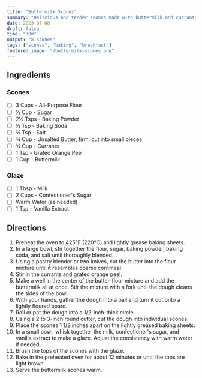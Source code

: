 ```yaml
---
title: "Buttermilk Scones"
summary: "Delicious and tender scones made with buttermilk and currants"
date: 2023-07-08
draft: false
time: "30m"
output: "8 scones"
tags: ["scones", "baking", "breakfast"]
featured_image: "/buttermilk-scones.png"
---
```


## Ingredients

### Scones

- [ ] 3 Cups - All-Purpose Flour
- [ ] ½ Cup - Sugar
- [ ] 2½ Tsps - Baking Powder
- [ ] ½ Tsp - Baking Soda
- [ ] ¾ Tsp - Salt
- [ ] ¾ Cup - Unsalted Butter, firm, cut into small pieces
- [ ] ¾ Cup - Currants
- [ ] 1 Tsp - Grated Orange Peel
- [ ] 1 Cup - Buttermilk

### Glaze

- [ ] 1 Tbsp - Milk
- [ ] 2 Cups - Confectioner's Sugar
- [ ] Warm Water (as needed)
- [ ] 1 Tsp - Vanilla Extract

## Directions

1. Preheat the oven to 425°F (220°C) and lightly grease baking sheets.
2. In a large bowl, stir together the flour, sugar, baking powder, baking soda, and salt until thoroughly blended.
3. Using a pastry blender or two knives, cut the butter into the flour mixture until it resembles coarse cornmeal.
4. Stir in the currants and grated orange peel.
5. Make a well in the center of the butter-flour mixture and add the buttermilk all at once. Stir the mixture with a fork until the dough cleans the sides of the bowl.
6. With your hands, gather the dough into a ball and turn it out onto a lightly floured board.
7. Roll or pat the dough into a 1/2-inch-thick circle.
8. Using a 2 to 3-inch round cutter, cut the dough into individual scones.
9. Place the scones 1 1/2 inches apart on the lightly greased baking sheets.
10. In a small bowl, whisk together the milk, confectioner's sugar, and vanilla extract to make a glaze. Adjust the consistency with warm water if needed.
11. Brush the tops of the scones with the glaze.
12. Bake in the preheated oven for about 12 minutes or until the tops are light brown.
13. Serve the buttermilk scones warm.
